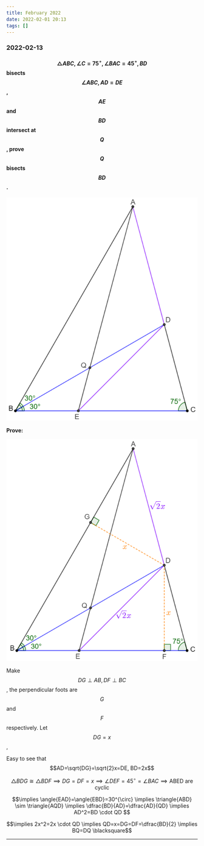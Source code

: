 ```yaml
---
title: February 2022
date: 2022-02-01 20:13
tags: []
---
```


### 2022-02-13

#### $$\triangle{ABC}, \angle{C}=75^{\circ}, \angle{BAC}=45^{\circ}, BD$$ bisects $$\angle{ABC}, AD=DE$$, $$AE$$ and $$BD$$ intersect at $$Q$$, prove $$Q$$ bisects $$BD$$.

![image-20220213201534436](/assets/images/2022/image-20220213201534436.png)

**Prove:**

![image-20220213225230630](/assets/images/2022/image-20220213225230630.png)

Make $$DG \perp AB, DF \perp BC$$, the perpendicular foots are $$G$$ and $$F$$ respectively. Let $$DG=x$$,

Easy to see that  $$AD=\sqrt{DG}=\sqrt{2}x=DE, BD=2x$$

$$\triangle{BDG} \cong \triangle{BDF} \implies DG=DF=x \implies \angle{DEF}=45^{\circ}=\angle{BAC} \implies \text{ABED are cyclic} $$

$$\implies \angle{EAD}=\angle{EBD}=30^{\circ} \implies \triangle{ABD} \sim \triangle{AQD} \implies \dfrac{BD}{AD}=\dfrac{AD}{QD} \implies AD^2=BD \cdot QD $$

$$\implies 2x^2=2x \cdot QD \implies QD=x=DG=DF=\dfrac{BD}{2} \implies BQ=DQ \blacksquare$$

---










